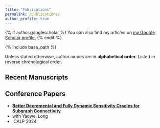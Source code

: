 ```yaml
---
title: "Publications"
permalink: /publications/
author_profile: true
---
```


{% if author.googlescholar %}
  You can also find my articles on <u><a href="{{author.googlescholar}}">my Google Scholar profile</a>.</u>
{% endif %}

{% include base_path %}


Unless stated otherwise, author names are in **alphabetical order**. Listed in reverse chronological order.

## Recent Manuscripts

## Conference Papers

- **[Better Decremental and Fully Dynamic Sensitivity Oracles for Subgraph Connectivity](https://arxiv.org/abs/2402.09150)**
- with Yaowei Long
- ICALP 2024
